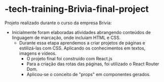 # -tech-training-Brivia-final-project
Projeto realizado durante o curso da empresa Brivia:

  - Inicialmente foram elaboradas atividades abrangendo conteúdos de linguagem de marcação, onde incluiam HTML e CSS.    
    - Durante essa etapa aprendemos a criar projetos de páginas e estilizá-las com CSS. Aplicando os conhecimentos em textos, imagens e vídeos. 
      - O projeto final foi construído com React.js  
      - Para a criação das rotas das páginas, foi utilizado o React Router Dom.
      - Aplicou-se o conceito de "props" em componentes gerados.
      
